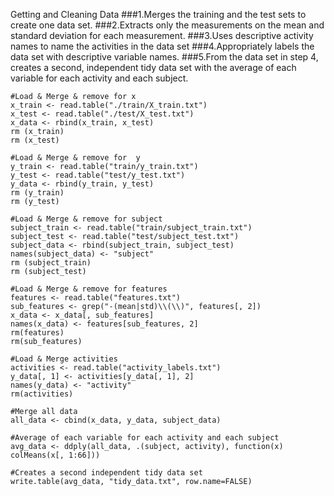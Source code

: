 Getting and Cleaning Data
###1.Merges the training and the test sets to create one data set.
###2.Extracts only the measurements on the mean and standard deviation for each measurement. 
###3.Uses descriptive activity names to name the activities in the data set
###4.Appropriately labels the data set with descriptive variable names. 
###5.From the data set in step 4, creates a second, independent tidy data set with the average of each variable for each activity and each subject.

```{r}
#Load & Merge & remove for x
x_train <- read.table("./train/X_train.txt")
x_test <- read.table("./test/X_test.txt")
x_data <- rbind(x_train, x_test)
rm (x_train)
rm (x_test)
```

```{r}
#Load & Merge & remove for  y
y_train <- read.table("train/y_train.txt")
y_test <- read.table("test/y_test.txt")
y_data <- rbind(y_train, y_test)
rm (y_train)
rm (y_test)
```

```{r}
#Load & Merge & remove for subject
subject_train <- read.table("train/subject_train.txt")
subject_test <- read.table("test/subject_test.txt")
subject_data <- rbind(subject_train, subject_test)
names(subject_data) <- "subject"
rm (subject_train)
rm (subject_test)
```

```{r}
#Load & Merge & remove for features
features <- read.table("features.txt")
sub_features <- grep("-(mean|std)\\(\\)", features[, 2])
x_data <- x_data[, sub_features]
names(x_data) <- features[sub_features, 2]
rm(features)
rm(sub_features)
```

```{r}
#Load & Merge activities
activities <- read.table("activity_labels.txt")
y_data[, 1] <- activities[y_data[, 1], 2]
names(y_data) <- "activity"
rm(activities)
```

```{r}
#Merge all data
all_data <- cbind(x_data, y_data, subject_data)
```

```{r}
#Average of each variable for each activity and each subject
avg_data <- ddply(all_data, .(subject, activity), function(x) colMeans(x[, 1:66]))
```

```{r}
#Creates a second independent tidy data set
write.table(avg_data, "tidy_data.txt", row.name=FALSE)
```
